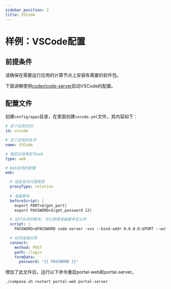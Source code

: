 ```yaml
---
sidebar_position: 3
title: VSCode
---
```


# 样例：VSCode配置

## 前提条件

请确保在需要运行应用的计算节点上安装有需要的软件包。

下面讲解使用[coder/code-server](https://github.com/coder/code-server)启动VSCode的配置。

## 配置文件

创建`config/apps`目录，在里面创建`vscode.yml`文件，其内容如下：

```yaml title="config/apps/vscode.yml"
# 这个应用的ID
id: vscode

# 这个应用的名字
name: VSCode

# 指定应用类型为web
type: web

# Web应用的配置
web:

  # 指定反向代理类型
  proxyType: relative
  
  # 准备脚本
  beforeScript: |
    export PORT=$(get_port)
    export PASSWORD=$(get_password 12)

  # 运行任务的脚本。可以使用准备脚本定义的
  script: |
    PASSWORD=$PASSWORD code-server -vvv --bind-addr 0.0.0.0:$PORT --auth password

  # 如何连接应用
  connect:
    method: POST
    path: /login
    formData:
      password: "{{ PASSWORD }}"
```

增加了此文件后，运行以下命令重启portal-web和portal-server。

```bash
./compose.sh restart portal-web portal-server
```